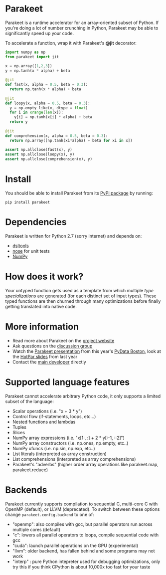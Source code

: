 Parakeet
====

Parakeet is a runtime accelerator for an array-oriented subset of Python. 
If you're doing a lot of number crunching in Python, 
Parakeet may be able to significantly speed up your code. 


To accelerate a function, wrap it with Parakeet's **@jit** decorator:

```python 
import numpy as np 
from parakeet import jit 

x = np.array([1,2,3])
y = np.tanh(x * alpha) + beta
   
@jit
def fast(x, alpha = 0.5, beta = 0.3):
  return np.tanh(x * alpha) + beta 
   
@jit 
def loopy(x, alpha = 0.5, beta = 0.3):
  y = np.empty_like(x, dtype = float)
  for i in xrange(len(x)):
    y[i] = np.tanh(x[i] * alpha) + beta
  return y
     
@jit
def comprehension(x, alpha = 0.5, beta = 0.3):
  return np.array([np.tanh(xi*alpha) + beta for xi in x])
  
assert np.allclose(fast(x), y)
assert np.allclose(loopy(x), y)
assert np.allclose(comprehension(x), y)

```



Install
====
You should be able to install Parakeet from its [PyPI package](https://pypi.python.org/pypi/parakeet/) by running:

    pip install parakeet


Dependencies
====

Parakeet is written for Python 2.7 (sorry internet) and depends on:

* [dsltools](https://github.com/iskandr/dsltools)
* [nose](https://nose.readthedocs.org/en/latest/) for unit tests
* [NumPy](http://www.scipy.org/install.html)


How does it work? 
====
Your untyped function gets used as a template from which multiple *type specializations* are generated 
(for each distinct set of input types). 
These typed functions are then churned through many optimizations before finally getting translated into native code. 

More information
===

  * Read more about Parakeet on the [project website](http://www.parakeetpython.com) 
  * Ask questions on the [discussion group](http://groups.google.com/forum/#!forum/parakeet-python)
  * Watch the [Parakeet presentation](https://vimeo.com/73895275) from this year's [PyData Boston](http://pydata.org/bos2013), look at the [HotPar slides](https://www.usenix.org/conference/hotpar12/parakeet-just-time-parallel-accelerator-python) from last year 
  * Contact the [main developer](http://www.rubinsteyn.com) directly



Supported language features
====

Parakeet cannot accelerate arbitrary Python code, it only supports a limited subset of the language:

  * Scalar operations (i.e. "x + 3 * y")
  * Control flow (if-statements, loops, etc...)
  * Nested functions and lambdas
  * Tuples
  * Slices
  * NumPy array expressions (i.e. "x[1:, :] + 2 * y[:-1, ::2]")
  * NumPy array constructors (i.e. np.ones, np.empty, etc..)
  * NumPy ufuncs (i.e. np.sin, np.exp, etc..)
  * List literals (interpreted as array construction)
  * List comprehensions (interpreted as array comprehensions)
  * Parakeet's "adverbs" (higher order array operations like parakeet.map, parakeet.reduce)

Backends
===
Parakeet currently supports compilation to sequential C, multi-core C with OpenMP (default), or LLVM (deprecated). To switch between these options change `parakeet.config.backend` to one of:

  * "openmp": also compiles with gcc, but parallel operators run across multiple cores (default)
  * "c": lowers all parallel operators to loops, compile sequential code with gcc
  * "cuda": launch parallel operations on the GPU (experimental)
  * "llvm": older backend, has fallen behind and some programs may not work
  * "interp" : pure Python intepreter used for debugging optimizations, only try this if you think CPython is about 10,000x too fast for your taste 


